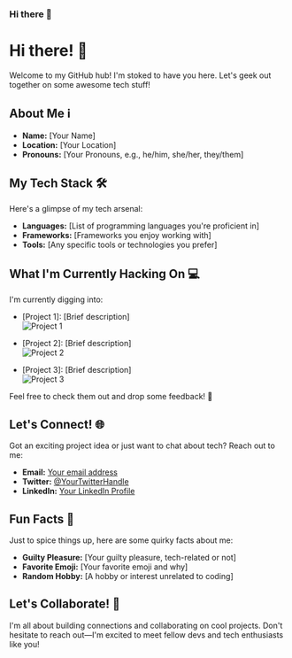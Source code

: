 ### Hi there 👋
# Hi there! 👋

Welcome to my GitHub hub! I'm stoked to have you here. Let's geek out together on some awesome tech stuff!

## About Me ℹ️

- **Name:** [Your Name]
- **Location:** [Your Location]
- **Pronouns:** [Your Pronouns, e.g., he/him, she/her, they/them]

## My Tech Stack 🛠️

Here's a glimpse of my tech arsenal:

- **Languages:** [List of programming languages you're proficient in]
- **Frameworks:** [Frameworks you enjoy working with]
- **Tools:** [Any specific tools or technologies you prefer]

## What I'm Currently Hacking On 💻

I'm currently digging into:

- [Project 1]: [Brief description]  
  ![Project 1](link/to/image)

- [Project 2]: [Brief description]  
  ![Project 2](link/to/image)

- [Project 3]: [Brief description]  
  ![Project 3](link/to/image)

Feel free to check them out and drop some feedback! 🚀

## Let's Connect! 🌐

Got an exciting project idea or just want to chat about tech? Reach out to me:

- **Email:** [Your email address](mailto:youremail@example.com)
- **Twitter:** [@YourTwitterHandle](https://twitter.com/YourTwitterHandle)
- **LinkedIn:** [Your LinkedIn Profile](https://www.linkedin.com/in/YourProfile)

## Fun Facts 🎉

Just to spice things up, here are some quirky facts about me:

- **Guilty Pleasure:** [Your guilty pleasure, tech-related or not]
- **Favorite Emoji:** [Your favorite emoji and why]
- **Random Hobby:** [A hobby or interest unrelated to coding]

## Let's Collaborate! 🤝

I'm all about building connections and collaborating on cool projects. Don't hesitate to reach out—I'm excited to meet fellow devs and tech enthusiasts like you!
